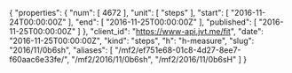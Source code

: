 {
  "properties": {
    "num": [
      4672
    ],
    "unit": [
      "steps"
    ],
    "start": [
      "2016-11-24T00:00:00Z"
    ],
    "end": [
      "2016-11-25T00:00:00Z"
    ],
    "published": [
      "2016-11-25T00:00:00Z"
    ]
  },
  "client_id": "https://www-api.jvt.me/fit",
  "date": "2016-11-25T00:00:00Z",
  "kind": "steps",
  "h": "h-measure",
  "slug": "2016/11/0b6sh",
  "aliases": [
    "/mf2/ef751e68-01c8-4d27-8ee7-f60aac6e33fe/",
    "/mf2/2016/11/0b6sh",
    "/mf2/2016/11/0b6sH"
  ]
}
